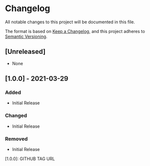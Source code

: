 # Changelog
All notable changes to this project will be documented in this file.

The format is based on [Keep a Changelog](https://keepachangelog.com/en/1.0.0/),
and this project adheres to [Semantic Versioning](https://semver.org/spec/v2.0.0.html).

## [Unreleased]
 - None

## [1.0.0] - 2021-03-29
### Added
 - Initial Release
### Changed
 - Initial Release
### Removed
 - Initial Release


[1.0.0]: GITHUB TAG URL
